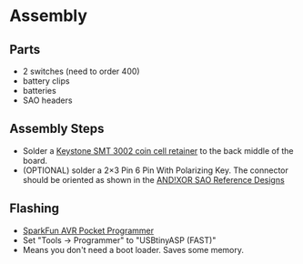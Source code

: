 # Assembly

## Parts

- 2 switches (need to order 400)
- battery clips
- batteries
- SAO headers

## Assembly Steps

- Solder a [Keystone SMT 3002 coin cell retainer](https://www.digikey.com/en/products/detail/keystone-electronics/3002/227444)
  to the back middle of the board.
- (OPTIONAL) solder a 2×3 Pin 6 Pin With Polarizing Key. The connector should be oriented as shown in the
  [AND!XOR SAO Reference Designs](https://github.com/DEAD10C5/badge-project-template/blob/main/docs/shitty_add_ons.md)

## Flashing

- [SparkFun AVR Pocket Programmer](https://learn.sparkfun.com/tutorials/pocket-avr-programmer-hookup-guide/all)
- Set "Tools -> Programmer" to "USBtinyASP (FAST)"
- Means you don't need a boot loader. Saves some memory.
